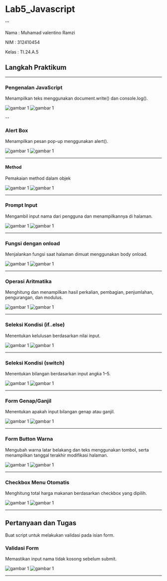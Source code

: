 # Lab5_Javascript
'''
<P>Nama  : Muhamad valentino Ramzi</P>
<p>NIM   : 312410454</p>
<p>Kelas : TI.24.A.5</p>

## Langkah Praktikum

---

### Pengenalan JavaScript  
Menampilkan teks menggunakan document.write() dan console.log().

![gambar 1](img/code1.png)
![gambar 1](11.png)

--

### Alert Box  
Menampilkan pesan pop-up menggunakan alert(). 

![gambar 1](img/code2.png)
![gambar 1](12.png)

---

#### Method
Pemakaian method dalam objek

![gambar 1](img/code3.png)
![gambar 1](13.png)

---

### Prompt Input  
Mengambil input nama dari pengguna dan menampilkannya di halaman.

![gambar 1](img/code4.png)
![gambar 1](14.png)


---

### Fungsi dengan onload  
Menjalankan fungsi saat halaman dimuat menggunakan body onload.

![gambar 1](img/code5.png)
![gambar 1](15.png)

---

### Operasi Aritmatika  
Menghitung dan menampilkan hasil perkalian, pembagian, penjumlahan, pengurangan, dan modulus.

![gambar 1](img/code6.png)
![gambar 1](16.png)

---

### Seleksi Kondisi (if..else)  
Menentukan kelulusan berdasarkan nilai input.  

![gambar 1](img/code7.png)
![gambar 1](17.png)

---

### Seleksi Kondisi (switch)  
Menentukan bilangan berdasarkan input angka 1–5. 

![gambar 1](img/code8.png)
![gambar 1](18.png)

---

### Form Genap/Ganjil  
Menentukan apakah input bilangan genap atau ganjil.  

![gambar 1](img/code9.png)
![gambar 1](19.png)

---

### Form Button Warna  
Mengubah warna latar belakang dan teks menggunakan tombol, serta menampilkan tanggal terakhir modifikasi halaman.

![gambar 1](img/code10.png)
![gambar 1](20.png)

---

### Checkbox Menu Otomatis  
Menghitung total harga makanan berdasarkan checkbox yang dipilih.  

![gambar 1](img/code11.png)
![gambar 1](21.png)

---

## Pertanyaan dan Tugas
Buat script untuk melakukan validasi pada isian form.

### Validasi Form  
Memastikan input nama tidak kosong sebelum submit.  

![gambar 1](img/code12.png)
![gambar 1](validasi.png)

---

